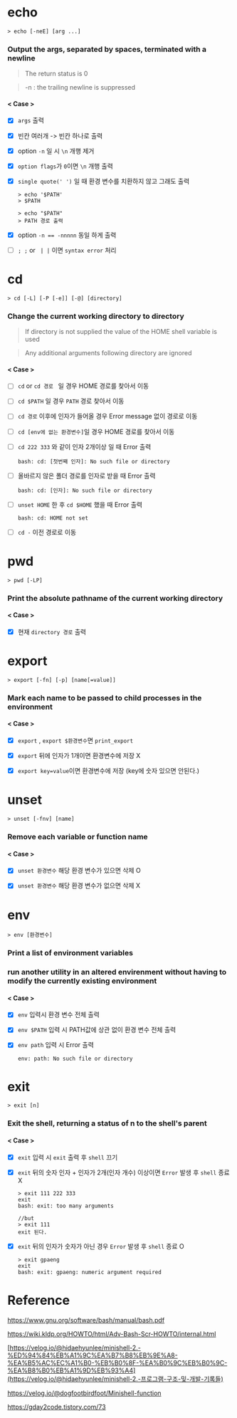 # echo

```shell
> echo [-neE] [arg ...]
```

### Output the args, separated by spaces, terminated with a newline

>The return status is 0 

> -n : the trailing newline is suppressed



#### < Case >

- [x] `args` 출력
- [x] 빈칸 여러개 -> 빈칸 하나로 출력
- [x] option `-n` 일 시 `\n` 개행 제거

- [x] `option flags`가 `0`이면 `\n` 개행 출력

- [x] `single quote(' ')` 일 때 환경 변수를 치환하지 않고 그래도 출력

  ```shell
  > echo '$PATH'
  > $PATH
  
  > echo "$PATH"
  > PATH 경로 출력
  ```


- [x] option `-n == -nnnnn` 동일 하게 출력

- [ ] `; ;`  or ` | |`  이면 `syntax error` 처리





# cd

```shell
> cd [-L] [-P [-e]] [-@] [directory]
```

### Change the current working directory to directory

> If directory is not supplied the value of the HOME shell variable is used

> Any additional arguments following directory are ignored



#### < Case >

- [ ] `cd` or `cd 경로 ` 일 경우 HOME 경로를 찾아서 이동

- [ ] `cd $PATH` 일 경우 `PATH` 경로 찾아서 이동 

- [ ] `cd 경로` 이후에 인자가 들어올 경우 Error message 없이 경로로 이동

- [ ] `cd [env에 없는 환경변수]`일 경우 HOME 경로를 찾아서 이동

- [ ] `cd 222 333` 와 같이 인자 2개이상 일 때 Error 출력

  ```shell
  bash: cd: [첫번째 인자]: No such file or directory
  ```

- [ ] 올바르지 않은 폴더 경로를 인자로 받을 때 Error 출력

  ```shell
  bash: cd: [인자]: No such file or directory
  ```

- [ ] `unset HOME` 한 후 `cd $HOME` 했을 때 Error 출력

  ```shell
  bash: cd: HOME not set
  ```

- [ ] `cd -` 이전 경로로 이동





# pwd

```shell
> pwd [-LP]
```

### Print the absolute pathname of the current working directory



#### < Case >

- [x] 현재 `directory 경로` 출력





# export

```shell
> export [-fn] [-p] [name[=value]]
```

### Mark each name to be passed to child processes in the environment



#### < Case >

- [x] `export` , `export $환경변수`면 `print_export`
- [x] `export` 뒤에 인자가 1개이면 환경변수에 저장 X
- [x] `export key=value`이면 환경변수에 저장 (key에 숫자 있으면 안된다.)



# unset

```shell
> unset [-fnv] [name]
```

### Remove each variable or function name



#### < Case >

- [x] `unset 환경변수` 해당 환경 변수가 있으면 삭제 O
- [x] `unset 환경변수` 해당 환경 변수가 없으면 삭제 X



# env

```shell
> env [환경변수]
```

### Print a list of environment variables 

### run another utility in an altered envirenment without having to modify the currently existing environment



#### < Case >

- [x] `env`  입력시 환경 변수 전체 출력

- [x] `env $PATH` 입력 시 PATH값에 상관 없이 환경 변수 전체 출력 

- [x] `env path` 입력 시 Error 출력

  ```shell
  env: path: No such file or directory
  ```

   



# exit

```shell
> exit [n]
```

### Exit the shell, returning a status of n to the shell's parent



#### < Case >

- [x] `exit` 입력 시 `exit` 출력 후 `shell` 끄기

- [x] `exit` 뒤의 숫자 인자 + 인자가 2개(인자 개수) 이상이면 `Error` 발생 후 `shell` 종료 X

  ```shell
  > exit 111 222 333
  exit
  bash: exit: too many arguments
  
  //but
  > exit 111
  exit 된다.
  ```

- [x] `exit` 뒤의 인자가 숫자가 아닌 경우 `Error` 발생 후 `shell` 종료 O

  ```shell
  > exit gpaeng
  exit
  bash: exit: gpaeng: numeric argument required
  ```



# Reference

https://www.gnu.org/software/bash/manual/bash.pdf

https://wiki.kldp.org/HOWTO/html/Adv-Bash-Scr-HOWTO/internal.html

[https://velog.io/@hidaehyunlee/minishell-2.-%ED%94%84%EB%A1%9C%EA%B7%B8%EB%9E%A8-%EA%B5%AC%EC%A1%B0-%EB%B0%8F-%EA%B0%9C%EB%B0%9C-%EA%B8%B0%EB%A1%9D%EB%93%A4](https://velog.io/@hidaehyunlee/minishell-2.-프로그램-구조-및-개발-기록들)

https://velog.io/@dogfootbirdfoot/Minishell-function


https://gday2code.tistory.com/73
